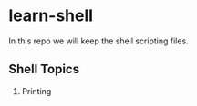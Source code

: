 # learn-shell

In this repo we will keep the shell scripting files.

Shell Topics
--------------
1.   Printing

